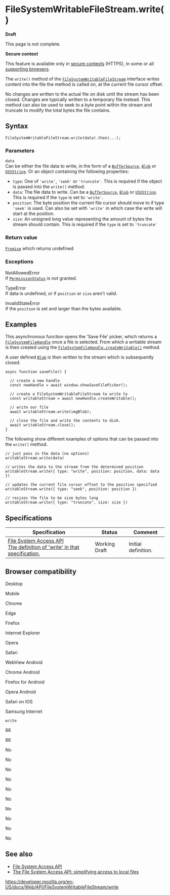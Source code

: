 # FileSystemWritableFileStream.write()

**Draft**

This page is not complete.

**Secure context**

This feature is available only in [secure contexts](https://developer.mozilla.org/en-US/docs/Web/Security/Secure_Contexts) (HTTPS), in some or all [supporting browsers](#browser_compatibility).

The `write()` method of the [`FileSystemWritableFileStream`](../filesystemwritablefilestream) interface writes content into the file the method is called on, at the current file cursor offset.

No changes are written to the actual file on disk until the stream has been closed. Changes are typically written to a temporary file instead. This method can also be used to seek to a byte point within the stream and truncate to modify the total bytes the file contains.

## Syntax

    FileSystemWritableFileStream.write(data).then(...);

### Parameters

`data`  
Can be either the file data to write, in the form of a [`BufferSource`](../buffersource), [`Blob`](../blob) or [`USVString`](../usvstring). Or an object containing the following properties:

- `type`: One of `'write'`, `'seek'` or `'truncate'`. This is required if the object is passed into the `write()` method.
- `data`: The file data to write. Can be a [`BufferSource`](../buffersource), [`Blob`](../blob) or [`USVString`](../usvstring). This is required if the `type` is set to `'write'`.
- `position`: The byte position the current file cursor should move to if type `'seek'` is used. Can also be set with `'write'` in which case the write will start at the position.
- `size`: An unsigned long value representing the amount of bytes the stream should contain. This is required if the `type` is set to `'truncate'`

### Return value

[`Promise`](https://developer.mozilla.org/en-US/docs/Web/JavaScript/Reference/Global_Objects/Promise) which returns undefined

### Exceptions

NotAllowedError  
If [`PermissionStatus`](../permissionstatus) is not granted.

TypeError  
If data is undefined, or if `position` or `size` aren't valid.

InvalidStateError  
If the `position` is set and larger than the bytes available.

## Examples

This asynchronous function opens the 'Save File' picker, which returns a [`FileSystemFileHandle`](../filesystemfilehandle) once a file is selected. From which a writable stream is then created using the [`FileSystemFileHandle.createWritable()`](../filesystemfilehandle/createwritable) method.

A user defined [`Blob`](../blob) is then written to the stream which is subsequently closed.

    async function saveFile() {

      // create a new handle
      const newHandle = await window.showSaveFilePicker();

      // create a FileSystemWritableFileStream to write to
      const writableStream = await newHandle.createWritable();

      // write our file
      await writableStream.write(imgBlob);

      // close the file and write the contents to disk.
      await writableStream.close();
    }

The following show different examples of options that can be passed into the `write()` method.

    // just pass in the data (no options)
    writableStream.write(data)

    // writes the data to the stream from the determined position
    writableStream.write({ type: "write", position: position, data: data })

    // updates the current file cursor offset to the position specified
    writableStream.write({ type: "seek", position: position })

    // resizes the file to be size bytes long
    writableStream.write({ type: "truncate", size: size })

## Specifications

<table><thead><tr class="header"><th>Specification</th><th>Status</th><th>Comment</th></tr></thead><tbody><tr class="odd"><td><a href="https://wicg.github.io/file-system-access/#api-filesystemwritablefilestream-write">File System Access API<br />
<span class="small">The definition of 'write' in that specification.</span></a></td><td><span class="spec-wd">Working Draft</span></td><td>Initial definition.</td></tr></tbody></table>

## Browser compatibility

Desktop

Mobile

Chrome

Edge

Firefox

Internet Explorer

Opera

Safari

WebView Android

Chrome Android

Firefox for Android

Opera Android

Safari on IOS

Samsung Internet

`write`

86

86

No

No

No

No

No

No

No

No

No

No

## See also

- [File System Access API](../file_system_access_api)
- [The File System Access API: simplifying access to local files](https://web.dev/file-system-access/)

<a href="https://developer.mozilla.org/en-US/docs/Web/API/FileSystemWritableFileStream/write" class="_attribution-link">https://developer.mozilla.org/en-US/docs/Web/API/FileSystemWritableFileStream/write</a>
